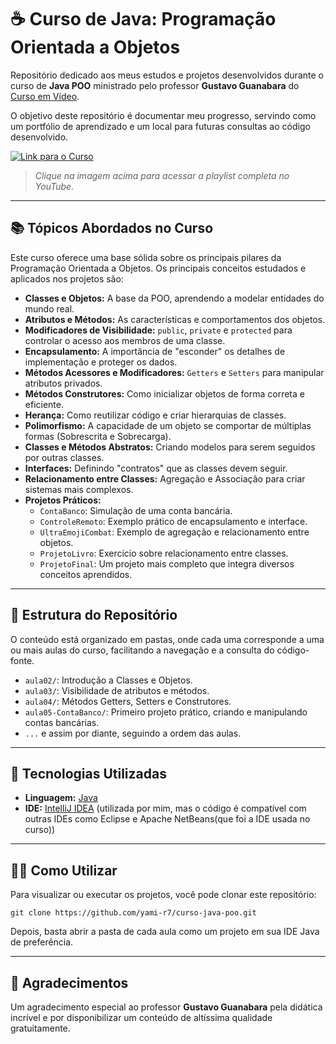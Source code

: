 # ☕ Curso de Java: Programação Orientada a Objetos

Repositório dedicado aos meus estudos e projetos desenvolvidos durante o curso de **Java POO** ministrado pelo professor **Gustavo Guanabara** do [Curso em Vídeo](https://www.cursoemvideo.com/).

O objetivo deste repositório é documentar meu progresso, servindo como um portfólio de aprendizado e um local para futuras consultas ao código desenvolvido.

[![Link para o Curso](https://img.youtube.com/vi/KlIL63MeyMY/maxresdefault.jpg)](https://www.youtube.com/playlist?list=PLHz_AreHm4dkqe2aR0tQK74m8SFe-aGsY)
> *Clique na imagem acima para acessar a playlist completa no YouTube.*

---

## 📚 Tópicos Abordados no Curso

Este curso oferece uma base sólida sobre os principais pilares da Programação Orientada a Objetos. Os principais conceitos estudados e aplicados nos projetos são:

* **Classes e Objetos:** A base da POO, aprendendo a modelar entidades do mundo real.
* **Atributos e Métodos:** As características e comportamentos dos objetos.
* **Modificadores de Visibilidade:** `public`, `private` e `protected` para controlar o acesso aos membros de uma classe.
* **Encapsulamento:** A importância de "esconder" os detalhes de implementação e proteger os dados.
* **Métodos Acessores e Modificadores:** `Getters` e `Setters` para manipular atributos privados.
* **Métodos Construtores:** Como inicializar objetos de forma correta e eficiente.
* **Herança:** Como reutilizar código e criar hierarquias de classes.
* **Polimorfismo:** A capacidade de um objeto se comportar de múltiplas formas (Sobrescrita e Sobrecarga).
* **Classes e Métodos Abstratos:** Criando modelos para serem seguidos por outras classes.
* **Interfaces:** Definindo "contratos" que as classes devem seguir.
* **Relacionamento entre Classes:** Agregação e Associação para criar sistemas mais complexos.
* **Projetos Práticos:**
    * `ContaBanco`: Simulação de uma conta bancária.
    * `ControleRemoto`: Exemplo prático de encapsulamento e interface.
    * `UltraEmojiCombat`: Exemplo de agregação e relacionamento entre objetos.
    * `ProjetoLivro`: Exercício sobre relacionamento entre classes.
    * `ProjetoFinal`: Um projeto mais completo que integra diversos conceitos aprendidos.

---

## 📁 Estrutura do Repositório

O conteúdo está organizado em pastas, onde cada uma corresponde a uma ou mais aulas do curso, facilitando a navegação e a consulta do código-fonte.

* `aula02/`: Introdução a Classes e Objetos.
* `aula03/`: Visibilidade de atributos e métodos.
* `aula04/`: Métodos Getters, Setters e Construtores.
* `aula05-ContaBanco/`: Primeiro projeto prático, criando e manipulando contas bancárias.
* `...` e assim por diante, seguindo a ordem das aulas.

---

## 🚀 Tecnologias Utilizadas

* **Linguagem:** [Java](https://www.java.com/)
* **IDE:** [IntelliJ IDEA](https://www.jetbrains.com/pt-br/idea/) (utilizada por mim, mas o código é compatível com outras IDEs como Eclipse e Apache NetBeans(que foi a IDE usada no curso))

---

## 👨‍💻 Como Utilizar

Para visualizar ou executar os projetos, você pode clonar este repositório:

```
git clone https://github.com/yami-r7/curso-java-poo.git
```

Depois, basta abrir a pasta de cada aula como um projeto em sua IDE Java de preferência.

---

## 🙏 Agradecimentos

Um agradecimento especial ao professor **Gustavo Guanabara** pela didática incrível e por disponibilizar um conteúdo de altíssima qualidade gratuitamente.
